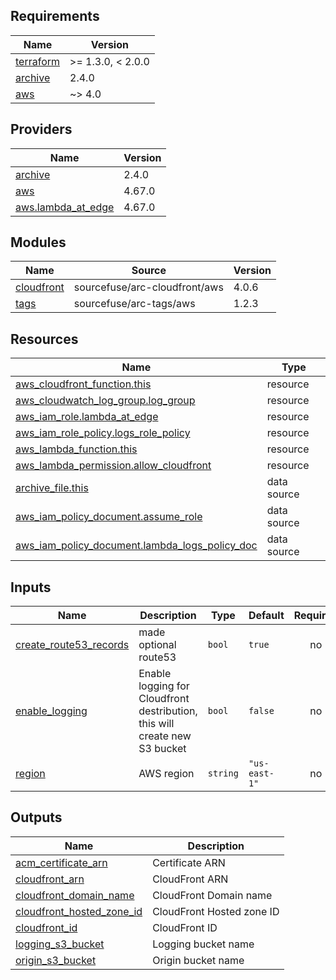 <!-- BEGINNING OF PRE-COMMIT-TERRAFORM DOCS HOOK -->
## Requirements

| Name | Version |
|------|---------|
| <a name="requirement_terraform"></a> [terraform](#requirement\_terraform) | >= 1.3.0, < 2.0.0 |
| <a name="requirement_archive"></a> [archive](#requirement\_archive) | 2.4.0 |
| <a name="requirement_aws"></a> [aws](#requirement\_aws) | ~> 4.0 |

## Providers

| Name | Version |
|------|---------|
| <a name="provider_archive"></a> [archive](#provider\_archive) | 2.4.0 |
| <a name="provider_aws"></a> [aws](#provider\_aws) | 4.67.0 |
| <a name="provider_aws.lambda_at_edge"></a> [aws.lambda\_at\_edge](#provider\_aws.lambda\_at\_edge) | 4.67.0 |

## Modules

| Name | Source | Version |
|------|--------|---------|
| <a name="module_cloudfront"></a> [cloudfront](#module\_cloudfront) | sourcefuse/arc-cloudfront/aws | 4.0.6 |
| <a name="module_tags"></a> [tags](#module\_tags) | sourcefuse/arc-tags/aws | 1.2.3 |

## Resources

| Name | Type |
|------|------|
| [aws_cloudfront_function.this](https://registry.terraform.io/providers/hashicorp/aws/latest/docs/resources/cloudfront_function) | resource |
| [aws_cloudwatch_log_group.log_group](https://registry.terraform.io/providers/hashicorp/aws/latest/docs/resources/cloudwatch_log_group) | resource |
| [aws_iam_role.lambda_at_edge](https://registry.terraform.io/providers/hashicorp/aws/latest/docs/resources/iam_role) | resource |
| [aws_iam_role_policy.logs_role_policy](https://registry.terraform.io/providers/hashicorp/aws/latest/docs/resources/iam_role_policy) | resource |
| [aws_lambda_function.this](https://registry.terraform.io/providers/hashicorp/aws/latest/docs/resources/lambda_function) | resource |
| [aws_lambda_permission.allow_cloudfront](https://registry.terraform.io/providers/hashicorp/aws/latest/docs/resources/lambda_permission) | resource |
| [archive_file.this](https://registry.terraform.io/providers/hashicorp/archive/2.4.0/docs/data-sources/file) | data source |
| [aws_iam_policy_document.assume_role](https://registry.terraform.io/providers/hashicorp/aws/latest/docs/data-sources/iam_policy_document) | data source |
| [aws_iam_policy_document.lambda_logs_policy_doc](https://registry.terraform.io/providers/hashicorp/aws/latest/docs/data-sources/iam_policy_document) | data source |

## Inputs

| Name | Description | Type | Default | Required |
|------|-------------|------|---------|:--------:|
| <a name="input_create_route53_records"></a> [create\_route53\_records](#input\_create\_route53\_records) | made optional route53 | `bool` | `true` | no |
| <a name="input_enable_logging"></a> [enable\_logging](#input\_enable\_logging) | Enable logging for Cloudfront destribution, this will create new S3 bucket | `bool` | `false` | no |
| <a name="input_region"></a> [region](#input\_region) | AWS region | `string` | `"us-east-1"` | no |

## Outputs

| Name | Description |
|------|-------------|
| <a name="output_acm_certificate_arn"></a> [acm\_certificate\_arn](#output\_acm\_certificate\_arn) | Certificate ARN |
| <a name="output_cloudfront_arn"></a> [cloudfront\_arn](#output\_cloudfront\_arn) | CloudFront ARN |
| <a name="output_cloudfront_domain_name"></a> [cloudfront\_domain\_name](#output\_cloudfront\_domain\_name) | CloudFront Domain name |
| <a name="output_cloudfront_hosted_zone_id"></a> [cloudfront\_hosted\_zone\_id](#output\_cloudfront\_hosted\_zone\_id) | CloudFront Hosted zone ID |
| <a name="output_cloudfront_id"></a> [cloudfront\_id](#output\_cloudfront\_id) | CloudFront ID |
| <a name="output_logging_s3_bucket"></a> [logging\_s3\_bucket](#output\_logging\_s3\_bucket) | Logging bucket name |
| <a name="output_origin_s3_bucket"></a> [origin\_s3\_bucket](#output\_origin\_s3\_bucket) | Origin bucket name |
<!-- END OF PRE-COMMIT-TERRAFORM DOCS HOOK -->
